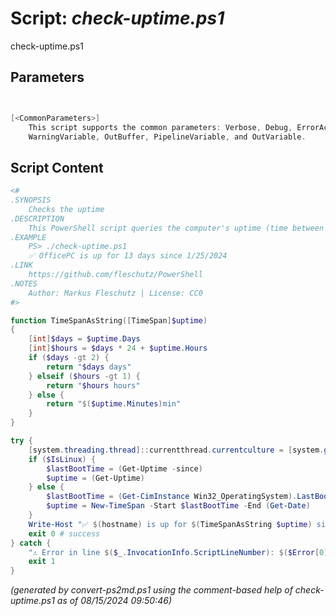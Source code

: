 Script: *check-uptime.ps1*
========================

check-uptime.ps1 


Parameters
----------
```powershell


[<CommonParameters>]
    This script supports the common parameters: Verbose, Debug, ErrorAction, ErrorVariable, WarningAction, 
    WarningVariable, OutBuffer, PipelineVariable, and OutVariable.
```

Script Content
--------------
```powershell
<#
.SYNOPSIS
	Checks the uptime 
.DESCRIPTION
	This PowerShell script queries the computer's uptime (time between now and last boot up time) and prints it.
.EXAMPLE
	PS> ./check-uptime.ps1
	✅ OfficePC is up for 13 days since 1/25/2024
.LINK
	https://github.com/fleschutz/PowerShell
.NOTES
	Author: Markus Fleschutz | License: CC0
#>

function TimeSpanAsString([TimeSpan]$uptime)
{
	[int]$days = $uptime.Days
	[int]$hours = $days * 24 + $uptime.Hours
	if ($days -gt 2) {
		return "$days days"
	} elseif ($hours -gt 1) {
		return "$hours hours"
	} else {
		return "$($uptime.Minutes)min"
	}
}

try {
	[system.threading.thread]::currentthread.currentculture = [system.globalization.cultureinfo]"en-US"
	if ($IsLinux) {
		$lastBootTime = (Get-Uptime -since)
		$uptime = (Get-Uptime)
	} else {
		$lastBootTime = (Get-CimInstance Win32_OperatingSystem).LastBootUpTime 
		$uptime = New-TimeSpan -Start $lastBootTime -End (Get-Date)
	}
	Write-Host "✅ $(hostname) is up for $(TimeSpanAsString $uptime) since $($lastBootTime.ToShortDateString())"
	exit 0 # success
} catch {
	"⚠️ Error in line $($_.InvocationInfo.ScriptLineNumber): $($Error[0])"
	exit 1
}
```

*(generated by convert-ps2md.ps1 using the comment-based help of check-uptime.ps1 as of 08/15/2024 09:50:46)*
